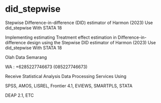 # did_stepwise
Stepwise Difference-in-difference (DID) estimator of Harmon (2023) Use did_stepwise With STATA 18

Implementing estimating Treatment effect estimation in Difference-in-difference design using the Stepwise DID estimator of Harmon (2023) Use did_stepwise With STATA 18

Olah Data Semarang

WA : +6285227746673 (085227746673)

Receive Statistical Analysis Data Processing Services Using

SPSS, AMOS, LISREL, Frontier 4.1, EVIEWS, SMARTPLS, STATA

DEAP 2.1, ETC
